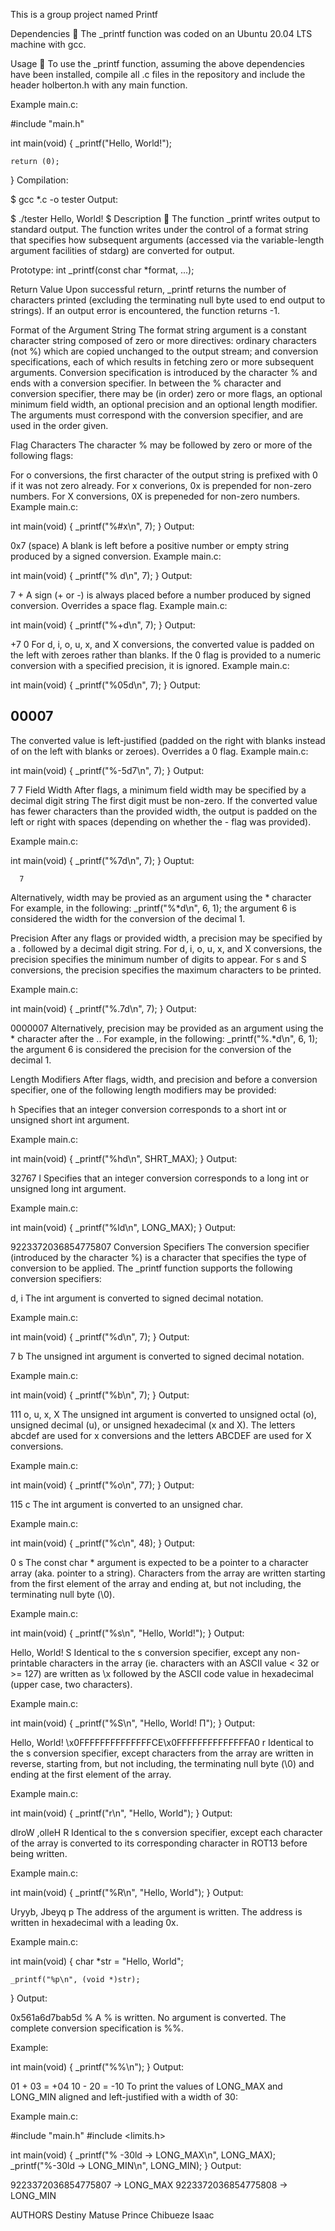 This is a group project named Printf


Dependencies 👫
The _printf function was coded on an Ubuntu 20.04 LTS machine with gcc.

Usage 🏃
To use the _printf function, assuming the above dependencies have been installed, compile all .c files in the repository and include the header holberton.h with any main function.

Example main.c:

#include "main.h"

int main(void)
{
    _printf("Hello, World!");

    return (0);
}
Compilation:

$ gcc *.c -o tester
Output:

$ ./tester
Hello, World!
$
Description 💬
The function _printf writes output to standard output. The function writes under the control of a format string that specifies how subsequent arguments (accessed via the variable-length argument facilities of stdarg) are converted for output.

Prototype: int _printf(const char *format, ...);

Return Value
Upon successful return, _printf returns the number of characters printed (excluding the terminating null byte used to end output to strings). If an output error is encountered, the function returns -1.

Format of the Argument String
The format string argument is a constant character string composed of zero or more directives: ordinary characters (not %) which are copied unchanged to the output stream; and conversion specifications, each of which results in fetching zero or more subsequent arguments. Conversion specification is introduced by the character % and ends with a conversion specifier. In between the % character and conversion specifier, there may be (in order) zero or more flags, an optional minimum field width, an optional precision and an optional length modifier. The arguments must correspond with the conversion specifier, and are used in the order given.

Flag Characters
The character % may be followed by zero or more of the following flags:

For o conversions, the first character of the output string is prefixed with 0 if it was not zero already.
For x converions, 0x is prepended for non-zero numbers.
For X conversions, 0X is prepeneded for non-zero numbers.
Example main.c:

int main(void)
{
    _printf("%#x\n", 7);
}
Output:

0x7
(space)
A blank is left before a positive number or empty string produced by a signed conversion.
Example main.c:

int main(void)
{
    _printf("% d\n", 7);
}
Output:

 7
+
A sign (+ or -) is always placed before a number produced by signed conversion.
Overrides a space flag.
Example main.c:

int main(void)
{
    _printf("%+d\n", 7);
}
Output:

+7
0
For d, i, o, u, x, and X conversions, the converted value is padded on the left with zeroes rather than blanks.
If the 0 flag is provided to a numeric conversion with a specified precision, it is ignored.
Example main.c:

int main(void)
{
    _printf("%05d\n", 7);
}
Output:

00007
-
The converted value is left-justified (padded on the right with blanks instead of on the left with blanks or zeroes).
Overrides a 0 flag.
Example main.c:

int main(void)
{
    _printf("%-5d7\n", 7);
}
Output:

7    7
Field Width
After flags, a minimum field width may be specified by a decimal digit string The first digit must be non-zero. If the converted value has fewer characters than the provided width, the output is padded on the left or right with spaces (depending on whether the - flag was provided).

Example main.c:

int main(void)
{
    _printf("%7d\n", 7);
}
Ouptut:

      7
Alternatively, width may be provied as an argument using the * character For example, in the following: _printf("%*d\n", 6, 1); the argument 6 is considered the width for the conversion of the decimal 1.

Precision
After any flags or provided width, a precision may be specified by a . followed by a decimal digit string. For d, i, o, u, x, and X conversions, the precision specifies the minimum number of digits to appear. For s and S conversions, the precision specifies the maximum characters to be printed.

Example main.c:

int main(void)
{
    _printf("%.7d\n", 7);
}
Output:

0000007
Alternatively, precision may be provided as an argument using the * character after the .. For example, in the following: _printf("%.*d\n", 6, 1); the argument 6 is considered the precision for the conversion of the decimal 1.

Length Modifiers
After flags, width, and precision and before a conversion specifier, one of the following length modifiers may be provided:

h
Specifies that an integer conversion corresponds to a short int or unsigned short int argument.

Example main.c:

int main(void)
{
    _printf("%hd\n", SHRT_MAX);
}
Output:

32767
l
Specifies that an integer conversion corresponds to a long int or unsigned long int argument.

Example main.c:

int main(void)
{
    _printf("%ld\n", LONG_MAX);
}
Output:

9223372036854775807
Conversion Specifiers
The conversion specifier (introduced by the character %) is a character that specifies the type of conversion to be applied. The _printf function supports the following conversion specifiers:

d, i
The int argument is converted to signed decimal notation.

Example main.c:

int main(void)
{
    _printf("%d\n", 7);
}
Output:

7
b
The unsigned int argument is converted to signed decimal notation.

Example main.c:

int main(void)
{
    _printf("%b\n", 7);
}
Output:

111
o, u, x, X
The unsigned int argument is converted to unsigned octal (o), unsigned decimal (u), or unsigned hexadecimal (x and X). The letters abcdef are used for x conversions and the letters ABCDEF are used for X conversions.

Example main.c:

int main(void)
{
    _printf("%o\n", 77);
}
Output:

115
c
The int argument is converted to an unsigned char.

Example main.c:

int main(void)
{
    _printf("%c\n", 48);
}
Output:

0
s
The const char * argument is expected to be a pointer to a character array (aka. pointer to a string). Characters from the array are written starting from the first element of the array and ending at, but not including, the terminating null byte (\0).

Example main.c:

int main(void)
{
    _printf("%s\n", "Hello, World!");
}
Output:

Hello, World!
S
Identical to the s conversion specifier, except any non-printable characters in the array (ie. characters with an ASCII value < 32 or >= 127) are written as \x followed by the ASCII code value in hexadecimal (upper case, two characters).

Example main.c:

int main(void)
{
    _printf("%S\n", "Hello, World! Π");
}
Output:

Hello, World! \x0FFFFFFFFFFFFFFCE\x0FFFFFFFFFFFFFFA0
r Identical to the s conversion specifier, except characters from the array are written in reverse, starting from, but not including, the terminating null byte (\0) and ending at the first element of the array.

Example main.c:

int main(void)
{
    _printf("r\n", "Hello, World");
}
Output:

dlroW ,olleH
R
Identical to the s conversion specifier, except each character of the array is converted to its corresponding character in ROT13 before being written.

Example main.c:

int main(void)
{
    _printf("%R\n", "Hello, World");
}
Output:

Uryyb, Jbeyq
p
The address of the argument is written. The address is written in hexadecimal with a leading 0x.

Example main.c:

int main(void)
{
    char *str = "Hello, World";

    _printf("%p\n", (void *)str);
}
Output:

0x561a6d7bab5d
%
A % is written. No argument is converted. The complete conversion specification is %%.

Example:

int main(void)
{
    _printf("%%\n");
}
Output:

01 + 03 = +04
10 - 20 = -10
To print the values of LONG_MAX and LONG_MIN aligned and left-justified with a width of 30:

Example main.c:

#include "main.h"
#include <limits.h>

int main(void)
{
	_printf("% -30ld -> LONG_MAX\n", LONG_MAX);
	_printf("%-30ld -> LONG_MIN\n", LONG_MIN);
}
Output:

9223372036854775807           -> LONG_MAX
9223372036854775808           -> LONG_MIN

AUTHORS
Destiny Matuse
Prince Chibueze Isaac
